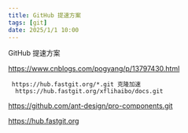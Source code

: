 ```yaml
---
title: GitHub 提速方案
tags: [git]
date: 2025/1/1 10:00
---
```


GitHub 提速方案

https://www.cnblogs.com/pogyang/p/13797430.html



```
 https://hub.fastgit.org/*.git 克隆加速
  https://hub.fastgit.org/xflihaibo/docs.git
```



https://github.com/ant-design/pro-components.git



https://hub.fastgit.org